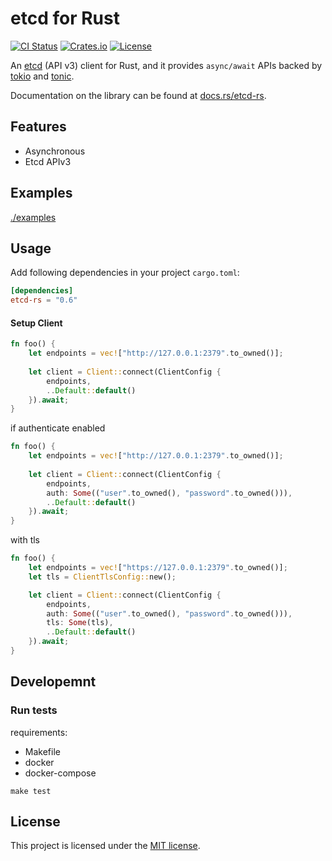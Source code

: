 etcd for Rust
====

[![CI Status][ci-badge]][ci-url]
[![Crates.io][crates-badge]][crates-url]
[![License][license-badge]][license-url]

[ci-badge]: https://img.shields.io/github/workflow/status/luncj/etcd-rs/CI?style=flat-square
[ci-url]: https://github.com/luncj/etcd-rs/actions
[crates-badge]: https://img.shields.io/crates/v/etcd-rs.svg?style=flat-square
[crates-url]: https://crates.io/crates/etcd-rs
[license-badge]: https://img.shields.io/github/license/luncj/etcd-rs.svg?style=flat-square
[license-url]: https://github.com/luncj/etcd-rs/blob/master/LICENSE


An [etcd](https://github.com/etcd-io/etcd) (API v3) client for Rust, and it provides `async/await` APIs backed by [tokio](https://github.com/tokio-rs/tokio) and [tonic](https://github.com/hyperium/tonic).

Documentation on the library can be found at [docs.rs/etcd-rs](https://docs.rs/etcd-rs).

Features
----

- Asynchronous
- Etcd APIv3

Examples
----

[./examples](./examples)

Usage
----

Add following dependencies in your project `cargo.toml`:

```toml
[dependencies]
etcd-rs = "0.6"
```

#### Setup Client

```rust
fn foo() {
    let endpoints = vec!["http://127.0.0.1:2379".to_owned()];
    
    let client = Client::connect(ClientConfig {
        endpoints,
        ..Default::default()
    }).await;   
}
```

if authenticate enabled

```rust
fn foo() {
    let endpoints = vec!["http://127.0.0.1:2379".to_owned()];
    
    let client = Client::connect(ClientConfig {
        endpoints,
        auth: Some(("user".to_owned(), "password".to_owned())),
        ..Default::default()
    }).await;   
}
```

with tls

```rust
fn foo() {
    let endpoints = vec!["https://127.0.0.1:2379".to_owned()];
    let tls = ClientTlsConfig::new();

    let client = Client::connect(ClientConfig {
        endpoints,
        auth: Some(("user".to_owned(), "password".to_owned())),
        tls: Some(tls),
        ..Default::default()
    }).await;   
}
```

Developemnt
----

### Run tests

requirements:
- Makefile
- docker
- docker-compose

```shell
make test
```

License
----

This project is licensed under the [MIT license](LICENSE).
